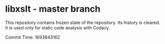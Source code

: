 # libxslt - master branch

This repository contains frozen state of the repository.
Its history is cleared. It is used only for static code
analysis with Codacy.

Commit Time: 1693843162